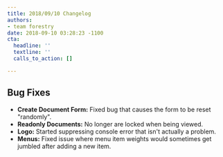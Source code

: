 ```yaml
---
title: 2018/09/10 Changelog
authors:
- team forestry
date: 2018-09-10 03:28:23 -1100
cta:
  headline: ''
  textline: ''
  calls_to_action: []

---
```

## Bug Fixes

* **Create Document Form:** Fixed bug that causes the form to be reset "randomly".
* **Readonly Documents:** No longer are locked when being viewed.
* **Logo:** Started suppressing console error that isn't actually a problem.
* **Menus:** Fixed issue where menu item weights would sometimes get jumbled after adding a new item.